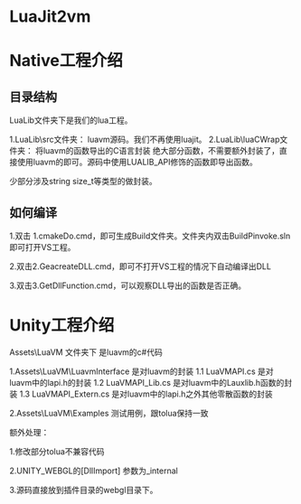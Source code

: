 # LuaJit2vm

# Native工程介绍

## 目录结构

LuaLib文件夹下是我们的lua工程。

1.LuaLib\src文件夹： luavm源码。我们不再使用luajit。
2.LuaLib\luaCWrap文件夹： 将luavm的函数导出的C语言封装
    绝大部分函数，不需要额外封装了，直接使用luavm的即可。源码中使用LUALIB_API修饰的函数即导出函数。

   少部分涉及string size_t等类型的做封装。

## 如何编译

1.双击 1.cmakeDo.cmd，即可生成Build文件夹。文件夹内双击BuildPinvoke.sln即可打开VS工程。

2.双击2.GeacreateDLL.cmd，即可不打开VS工程的情况下自动编译出DLL

3.双击3.GetDllFunction.cmd，可以观察DLL导出的函数是否正确。

# Unity工程介绍

Assets\LuaVM 文件夹下 是luavm的c#代码

1.Assets\LuaVM\LuavmInterface 是对luavm的封装
    1.1 LuaVMAPI.cs 是对luavm中的lapi.h的封装
    1.2 LuaVMAPI_Lib.cs 是对luavm中的Lauxlib.h函数的封装
    1.3 LuaVMAPI_Extern.cs 是对luavm中的lapi.h之外其他零散函数的封装

2.Assets\LuaVM\Examples
    测试用例，跟tolua保持一致

额外处理：

1.修改部分tolua不兼容代码

2.UNITY_WEBGL的[DllImport] 参数为_internal

3.源码直接放到插件目录的webgl目录下。
